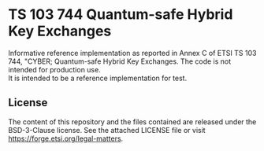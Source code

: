 # TS 103 744 Quantum-safe Hybrid Key Exchanges

Informative reference implementation as reported in Annex C of ETSI TS 103 744, 
"CYBER; Quantum-safe Hybrid Key Exchanges. The code is not intended for production use.  
It is intended to be a reference implementation for test.

## License

The content of this repository and the files 
contained are released under the BSD-3-Clause license.
See the attached LICENSE file or visit https://forge.etsi.org/legal-matters.